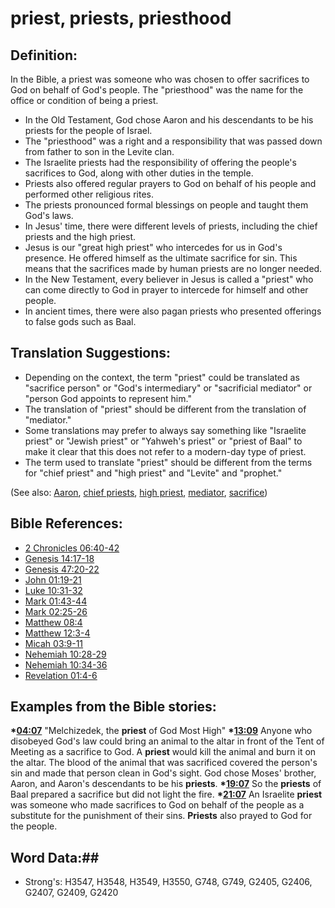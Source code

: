 # priest, priests, priesthood #

## Definition: ##

In the Bible, a priest was someone who was chosen to offer sacrifices to God on behalf of God's people. The "priesthood" was the name for the office or condition of being a priest.

* In the Old Testament, God chose Aaron and his descendants to be his priests for the people of Israel.
* The "priesthood" was a right and a responsibility that was passed down from father to son in the Levite clan.
* The Israelite priests had the responsibility of offering the people's sacrifices to God, along with other duties in the temple.
* Priests also offered regular prayers to God on behalf of his people and performed other religious rites.
* The priests pronounced formal blessings on people and taught them God's laws.
* In Jesus' time, there were different levels of priests, including the chief priests and the high priest.
* Jesus is our "great high priest" who intercedes for us in God's presence. He offered himself as the ultimate sacrifice for sin. This means that the sacrifices made by human priests are no longer needed.
* In the New Testament, every believer in Jesus is called a "priest" who can come directly to God in prayer to intercede for himself and other people.
* In ancient times, there were also pagan priests who presented offerings to false gods such as Baal.

## Translation Suggestions: ##

* Depending on the context, the term "priest" could be translated as "sacrifice person" or "God's intermediary" or "sacrificial mediator" or "person God appoints to represent him."
* The translation of "priest" should be different from the translation of "mediator."
* Some translations may prefer to always say something like "Israelite priest" or "Jewish priest" or "Yahweh's priest" or "priest of Baal" to make it clear that this does not refer to a modern-day type of priest.
* The term used to translate "priest" should be different from the terms for "chief priest" and "high priest" and "Levite" and "prophet."

(See also: [Aaron](../names/aaron.md), [chief priests](../other/chiefpriests.md), [high priest](highpriest.md), [mediator](../other/mediator.md), [sacrifice](../other/sacrifice.md))

## Bible References: ##

* [2 Chronicles 06:40-42](rc://en/tn/help/2ch/06/40)
* [Genesis 14:17-18](rc://en/tn/help/gen/14/17)
* [Genesis 47:20-22](rc://en/tn/help/gen/47/20)
* [John 01:19-21](rc://en/tn/help/jhn/01/19)
* [Luke 10:31-32](rc://en/tn/help/luk/10/31)
* [Mark 01:43-44](rc://en/tn/help/mrk/01/43)
* [Mark 02:25-26](rc://en/tn/help/mrk/02/25)
* [Matthew 08:4](rc://en/tn/help/mat/08/04)
* [Matthew 12:3-4](rc://en/tn/help/mat/12/03)
* [Micah 03:9-11](rc://en/tn/help/mic/03/09)
* [Nehemiah 10:28-29](rc://en/tn/help/neh/10/28)
* [Nehemiah 10:34-36](rc://en/tn/help/neh/10/34)
* [Revelation 01:4-6](rc://en/tn/help/rev/01/04)

## Examples from the Bible stories: ##

  __*[04:07](rc://en/tn/help/obs/04/07)__ "Melchizedek, the __priest__ of God Most High"
  __*[13:09](rc://en/tn/help/obs/13/09)__ Anyone who disobeyed God's law could bring an animal to the altar in front of the Tent of Meeting as a sacrifice to God. A __priest__ would kill the animal and burn it on the altar. The blood of the animal that was sacrificed covered the person's sin and made that person clean in God's sight. God chose Moses' brother, Aaron, and Aaron's descendants to be his __priests__.
  __*[19:07](rc://en/tn/help/obs/19/07)__ So the __priests__ of Baal prepared a sacrifice but did not light the fire.
  __*[21:07](rc://en/tn/help/obs/21/07)__ An Israelite __priest__ was someone who made sacrifices to God on behalf of the people as a substitute for the punishment of their sins. __Priests__ also prayed to God for the people.


## Word Data:##

* Strong's: H3547, H3548, H3549, H3550, G748, G749, G2405, G2406, G2407, G2409, G2420
